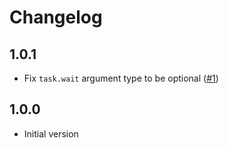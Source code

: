 # Changelog

## 1.0.1

- Fix `task.wait` argument type to be optional ([#1](https://github.com/jsdotlua/luau-polyfill/pull/1))

## 1.0.0

- Initial version
